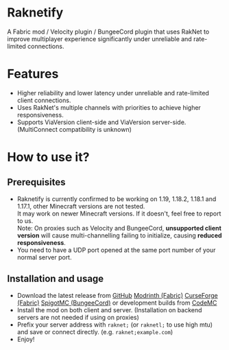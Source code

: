 # Raknetify
A Fabric mod / Velocity plugin / BungeeCord plugin that uses RakNet to improve multiplayer experience significantly
under unreliable and rate-limited connections.

# Features
- Higher reliability and lower latency under unreliable and rate-limited client connections.
- Uses RakNet's multiple channels with priorities to achieve higher responsiveness. 
- Supports ViaVersion client-side and ViaVersion server-side. (MultiConnect compatibility is unknown)

# How to use it?

## Prerequisites
- Raknetify is currently confirmed to be working on 1.19, 1.18.2, 1.18.1 and 1.17.1, 
  other Minecraft versions are not tested.  
  It may work on newer Minecraft versions. If it doesn't, feel free to report to us.  
  Note: On proxies such as Velocity and BungeeCord, **unsupported client version** will cause
  multi-channelling failing to initialize, causing **reduced responsiveness**.  
- You need to have a UDP port opened at the same port number of your normal server port. 

## Installation and usage
- Download the latest release from 
  [GitHub](https://github.com/RelativityMC/raknetify/releases) 
  [Modrinth (Fabric)](https://modrinth.com/mod/raknetify/versions) 
  [CurseForge (Fabric)](https://www.curseforge.com/minecraft/mc-mods/raknetify/files)
  [SpigotMC (BungeeCord)](https://www.spigotmc.org/resources/raknetify-bungeecord.102509/)
  or development builds from [CodeMC](https://ci.codemc.io/job/RelativityMC/job/raknetify/)
- Install the mod on both client and server. (Installation on backend servers are not needed if using on proxies) 
- Prefix your server address with `raknet;` (or `raknetl;` to use high mtu) and save or connect directly. 
  (e.g. `raknet;example.com`)
- Enjoy!

